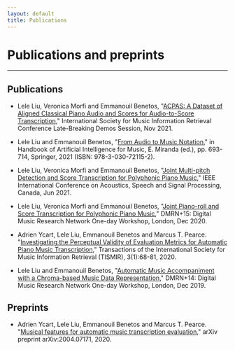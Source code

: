 ```yaml
---
layout: default
title: Publications
---
```


# Publications and preprints

---

## <i class="fa fa-music" aria-hidden="true"></i> Publications

- Lele Liu, Veronica Morfi and Emmanouil Benetos, "[ACPAS: A Dataset of Aligned Classical Piano Audio and Scores for Audio-to-Score Transcription](https://archives.ismir.net/ismir2021/latebreaking/000013.pdf)," International Society for Music Information Retrieval Conference Late-Breaking Demos Session, Nov 2021.

- Lele Liu and Emmanouil Benetos, "[From Audio to Music Notation](https://link.springer.com/chapter/10.1007/978-3-030-72116-9_24)," in Handbook of Artificial Intelligence for Music, E. Miranda (ed.), pp. 693-714, Springer, 2021 (ISBN: 978-3-030-72115-2).

- Lele Liu, Veronica Morfi and Emmanouil Benetos, "[Joint Multi-pitch Detection and Score Transcription for Polyphonic Piano Music](https://ieeexplore.ieee.org/document/9413601)," IEEE International Conference on Acoustics, Speech and Signal Processing, Canada, Jun 2021.

- Lele Liu, Veronica Morfi and Emmanouil Benetos, "[Joint Piano-roll and Score Transcription for Polyphonic Piano Music](https://qmro.qmul.ac.uk/xmlui/bitstream/handle/123456789/70433/Liu%20Joint%20Piano-roll%20and%202020%20Published.pdf?sequence=2)," DMRN+15: Digital Music Research Network One-day Workshop, London, Dec 2020.

- Adrien Ycart, Lele Liu, Emmanouil Benetos and Marcus T. Pearce. "[Investigating the Perceptual Validity of Evaluation Metrics for Automatic Piano Music Transcription](https://transactions.ismir.net/articles/10.5334/tismir.57)," Transactions of the International Society for Music Information Retrieval (TISMIR), 3(1):68-81, 2020.

- Lele Liu and Emmanouil Benetos, "[Automatic Music Accompaniment with a Chroma-based Music Data Representation](https://qmro.qmul.ac.uk/xmlui/bitstream/handle/123456789/62518/Liu%20Automatic%20Music%20Accompaniment%202019%20Accepted.pdf?sequence=2)," DMRN+14: Digital Music Research Network One-day Workshop, London, Dec 2019.

## <i class="fa fa-music" aria-hidden="true"></i> Preprints

- Adrien Ycart, Lele Liu, Emmanouil Benetos and Marcus T. Pearce. "[Musical features for automatic music transcription evaluation](https://arxiv.org/abs/2004.07171)," arXiv preprint arXiv:2004.07171, 2020.